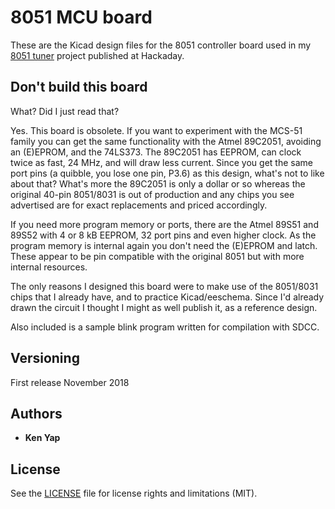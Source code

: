 # 8051 MCU board

These are the Kicad design files for the 8051 controller board used in my [8051 tuner](https://hackaday.io/project/162267-8051-tuner) project published at Hackaday.

## Don't build this board

What? Did I just read that?

Yes. This board is obsolete. If you want to experiment with the MCS-51 family you can get the same functionality with the Atmel 89C2051, avoiding an (E)EPROM, and the 74LS373. The 89C2051 has EEPROM, can clock twice as fast, 24 MHz, and will draw less current. Since you get the same port pins (a quibble, you lose one pin, P3.6) as this design, what's not to like about that? What's more the 89C2051 is only a dollar or so whereas the original 40-pin 8051/8031 is out of production and any chips you see advertised are for exact replacements and priced accordingly.

If you need more program memory or ports, there are the Atmel 89S51 and 89S52 with 4 or 8 kB EEPROM, 32 port pins and even higher clock. As the program memory is internal again you don't need the (E)EPROM and latch. These appear to be pin compatible with the original 8051 but with more internal resources.

The only reasons I designed this board were to make use of the 8051/8031 chips that I already have, and to practice Kicad/eeschema. Since I'd already drawn the circuit I thought I might as well publish it, as a reference design.

Also included is a sample blink program written for compilation with SDCC.

## Versioning

First release November 2018

## Authors

* **Ken Yap**

## License

See the [LICENSE](LICENSE.md) file for license rights and limitations (MIT).
